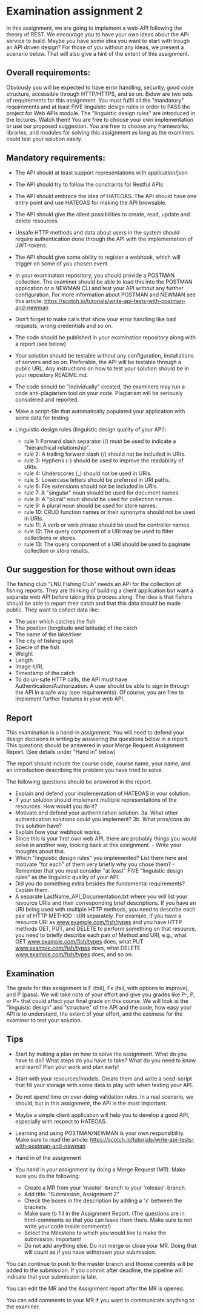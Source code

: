 # Examination assignment 2
In this assignment, we are going to implement a web-API following the theory of REST. We encourage you to have your own ideas about the API service to build. Maybe you have some idea you want to start with trough an API driven design? For those of you without any ideas, we present a scenario below. That will also give a hint of the extent of this assignment.

## Overall requirements:
Obviously you will be expected to have error handling, security, good code structure, accessible through HTTP/HTTPS, and so on. Below are two sets of requirements for this assignment. You must fulfil all the "mandatory" requirements and at least FIVE linguistic design rules in order to PASS the project for Web APIs module. The "linguistic design rules" are introduced in the lectures. Watch them! You are free to choose your own implementation or use our proposed suggestion. You are free to choose any frameworks, libraries, and modules for solving this assignment as long as the examiners could test your solution easily.

## Mandatory requirements:
- The API should at least support representations with application/json
- The API should try to follow the constraints for Restful APIs
- The API should embrace the idea of HATEOAS. The API should have one entry point and use HATEOAS for making the API browsable.
- The API should give the client possibilities to create, read, update and delete resources.
- Unsafe HTTP methods and data about users in the system should require authentication done through the API with the implementation of JWT-tokens.
- The API should give some ability to register a webhook, which will trigger on some of you chosen event.
- In your examination repository, you should provide a POSTMAN collection. The examiner should be able to load this into the POSTMAN application or a NEWMAN CLI and test your API without any further configuration. For more information about POSTMAN and NEWMAN see this article: https://scotch.io/tutorials/write-api-tests-with-postman-and-newman
- Don't forget to make calls that show your error handling like bad requests, wrong credentials and so on.
- The code should be published in your examination repository along with a report (see below)
- Your solution should be testable without any configuration, installations of servers and so on. Preferable, the API will be testable through a public URL. Any instructions on how to test your solution should be in your repository README.md.
- The code should be "individually" created, the examiners may run a code anti-plagiarism tool on your code. Plagiarism will be seriously considered and reported.
- Make a script-file that automatically populated your application with some data for testing
- Linguistic design rules (linguistic design quality of your API):

  - rule 1: Forward slash separator (/) must be used to indicate a "hierarchical relationship".
  - rule 2: A trailing forward slash (/) should not be included in URIs.
  - rule 3: Hyphens (-) should be used to improve the readability of URIs.
  - rule 4: Underscores (_) should not be used in URIs.
  - rule 5: Lowercase letters should be preferred in URI paths.
  - rule 6: File extensions should not be included in URIs.
  - rule 7: A "singular" noun should be used for document names.
  - rule 8: A "plural" noun should be used for collection names.
  - rule 9: A plural noun should be used for store names.
  - rule 10: CRUD function names or their synonyms should not be used in URIs.
  - rule 11: A verb or verb phrase should be used for controller names.
  - rule 12: The query component of a URI may be used to filter collections or stores.
  - rule 13: The query component of a URI should be used to paginate collection or store results.

## Our suggestion for those without own ideas
The fishing club "LNU Fishing Club" needs an API for the collection of fishing reports. They are thinking of building a client application but want a separate web API before taking this process along. The idea is that fishers should be able to report their catch and that this data should be made public. They want to collect data like:

- The user which catches the fish
- The position (longitude and latitude) of the catch
- The name of the lake/river
- The city of fishing spot
- Specie of the fish
- Weight
- Length
- Image-URL
- Timestamp of the catch
- To do un-safe HTTP calls, the API must have Authentication/Authorization. A user should be able to sign in through the API in a safe way (see requirements). Of course, you are free to implement further features in your web API.

## Report
This examination is a hand-in assignment. You will need to defend your design decisions in writing by answering the questions below in a report. This questions should be answered in your Merge Request Assignment Report. (See details under "Hand in" below)

The report should include the course code, course name, your name, and an introduction describing the problem you have tried to solve.

The following questions should be answered in the report.

- Explain and defend your implementation of HATEOAS in your solution.
- If your solution should implement multiple representations of the resources. How would you do it?
- Motivate and defend your authentication solution. 3a. What other authentication solutions could you implement? 3b. What pros/cons do this solution have?
- Explain how your webhook works.
- Since this is your first own web API, there are probably things you would solve in another way, looking back at this assignment. - Write your thoughts about this.
- Which "linguistic design rules" you implemented? List them here and motivate "for each" of them very briefly why you chose them? - Remember that you must consider "at least" FIVE "linguistic design rules" as the linguistic quality of your API.
- Did you do something extra besides the fundamental requirements? Explain them.
- A separate LastName_API_Documentation.txt where you will list your resource URIs and their corresponding brief descriptions. If you have an URI being used with multiple HTTP methods, you need to describe each pair of HTTP METHOD : URI separately. For example, if you have a resource URI as www.example.com/fish/types and you have HTTP methods GET, PUT, and DELETE to perform something on that resource, you need to briefly describe each pair of Method and URI, e.g., what GET www.example.com/fish/types does, what PUT www.example.com/fish/types does, what DELETE www.example.com/fish/types does, and so on.

## Examination
The grade for this assignment is F (fail), Fx (fail, with options to improve), and P (pass). We will take note of your effort and give you grades like P-, P, or P+ that could affect your final grade on this course. We will look at the "linguistic design" and "structure" of the API and the code, how easy your API is to understand, the extent of your effort, and the easiness for the examiner to test your solution.

## Tips
- Start by making a plan on how to solve the assignment. What do you have to do? What steps do you have to take? What do you need to know and learn? Plan your work and plan early!
- Start with your resources/models. Create them and write a seed-script that fill your storage with some data to play with when testing your API.
- Do not spend time on over-doing validation rules. In a real scenario, we should, but in this assignment, the API is the most important.
- Maybe a simple client application will help you to develop a good API, especially with respect to HATEOAS.
- Learning and using POSTMAN/NEWMAN is your own responsibility. Make sure to read the article: https://scotch.io/tutorials/write-api-tests-with-postman-and-newman
- Hand in of the assignment
- You hand in your assignment by doing a Merge Request (MR). Make sure you do the following:

  - Create a MR from your 'master'-branch to your 'release'-branch.
  - Add title: "Submission, Assignment 2"
  - Check the boxes in the description by adding a 'x' between the brackets.
  - Make sure to fill in the Assignment Report. (The questions are in html-comments so that you can leave them there. Make sure to not write your code inside comments!)
  - Select the Milestone to which you would like to make the submission. Important!
  - Do not add anything else. Do not merge or close your MR. Doing that will count as if you have withdrawn your submission.

You can continue to push to the master branch and thoose commits will be added to the submission. If you commit after deadline, the pipeline will indicate that your submission is late.

You can edit the MR and the Assignment report after the MR is opened.

You can add comments to your MR if you want to communicate anything to the examiner.
